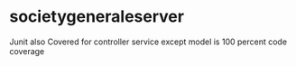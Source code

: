 # societygeneraleserver

Junit also Covered for controller service except model is 100 percent code coverage
